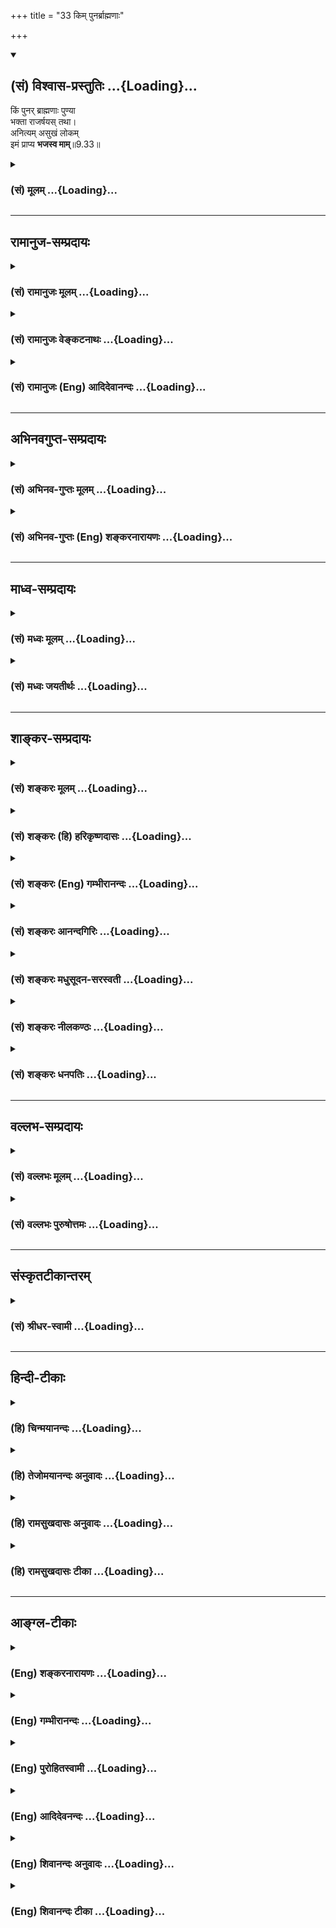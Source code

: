 +++
title = "33 किम् पुनर्ब्राह्मणाः"

+++
<div class="js_include" newlevelforh1="2" title="(सं) विश्वास-प्रस्तुतिः" unfilled url="/mahAbhAratam/vyAsaH/shlokashaH/06-bhIShma-parva/03-bhagavad-gItA-parva/saMskRtam/vishvAsa-prastutiH/09_rAja-vidyA-rAja-guhy/33_kim_punarbrAhmaNA.md">
<details open><summary><h2>(सं) विश्वास-प्रस्तुतिः ...{Loading}...</h2></summary>

किं पुनर् ब्राह्मणाः पुण्या  
भक्ता राजर्षयस् तथा।  
अनित्यम् असुखं लोकम्  
इमं प्राप्य **भजस्व माम्**॥9.33॥
</details>
</div>
<div class="js_include collapsed" newlevelforh1="3" title="(सं) मूलम्" unfilled url="/mahAbhAratam/vyAsaH/shlokashaH/06-bhIShma-parva/03-bhagavad-gItA-parva/saMskRtam/mUlam/09_rAja-vidyA-rAja-guhy/33_kim_punarbrAhmaNA.md">
<details><summary><h3>(सं) मूलम् ...{Loading}...</h3></summary>

किं पुनर्ब्राह्मणाः पुण्या भक्ता राजर्षयस्तथा।  
अनित्यमसुखं लोकमिमं प्राप्य भजस्व माम्।।9.33।।
</details>
</div>


_________________
## रामानुज-सम्प्रदायः
<div class="js_include collapsed" newlevelforh1="3" title="(सं) रामानुजः मूलम्" unfilled url="/mahAbhAratam/vyAsaH/shlokashaH/06-bhIShma-parva/03-bhagavad-gItA-parva/saMskRtam/rAmAnujaH/mUlam/09_rAja-vidyA-rAja-guhy/33_kim_punarbrAhmaNA.md">
<details><summary><h3>(सं) रामानुजः मूलम् ...{Loading}...</h3></summary>

।।9.33।।**किं पुनः** पुण्ययोनयो **ब्राह्मणाः राजर्षयः** च मद्भक्तिम्
आश्रिताः। अतः त्वं राजर्षिः अस्थिरं तापत्रयाभिहततया **असुखं च इमं लोकं
प्राप्य** वर्तमानो **मां भजस्व। भक्तिस्वरूपम् आह --**

</details>
</div>
<div class="js_include collapsed" newlevelforh1="3" title="(सं) रामानुजः वेङ्कटनाथः" unfilled url="/mahAbhAratam/vyAsaH/shlokashaH/06-bhIShma-parva/03-bhagavad-gItA-parva/saMskRtam/rAmAnujaH/venkaTanAthaH/09_rAja-vidyA-rAja-guhy/33_kim_punarbrAhmaNA.md">
<details><summary><h3>(सं) रामानुजः वेङ्कटनाथः ...{Loading}...</h3></summary>

।। 9.33अपिचेत्सुदुराचारः \[9।30\] इत्यागन्तुकपापोक्तिः अथ जन्मत एव
पापिष्ठानां जात्याद्यपकर्षेऽपि स्वसमाश्रयणमात्रेण फलसिद्धिं
प्राक्प्रस्तुतां प्रपञ्च्य तत एव जात्याद्युत्कर्षे भक्तिपौष्कल्ये च
कैमुतिकन्यायमुक्त्वा जात्यादिभिरुत्कृष्टस्त्वं फले निस्सन्देह
उपायमातिष्ठेत्युच्यते -- मां हि इत्यादिश्लोकद्वयेन। स्त्रीवैश्यशूद्राणां
परगतिविरोधितया शङ्किताकारानुवादार्थः पापयोनिशब्दः। तत्र ये पापयोनयोऽपि
स्युरित्यन्वयः। त्रैवर्णिकस्य विद्यादिमतोऽपि वैश्यस्य शूद्रादिभिः सह
पापयोनित्वेन परिगणनं सत्त्रानधिकारित्वात्। ऋत्विज एव हि सर्वे सत्त्रेषु
यजमानाः; आर्त्विज्यं च ब्राह्मणस्य; स च सत्त्राधिकाररूप उत्कर्षः
तस्माद्वाजपेययाज्यार्त्विजीनः इति क्षत्रियस्यापि श्रुतः।
पापयोनिशब्दप्रतिशिरस्त्वात्पुण्यशब्दोऽत्र पुण्ययोनित्वपरः प्रदर्शितः। किं
पुनः इत्यादिकैमुतिकन्यायादनायासत्ववचनम्। राजर्षिप्रदर्शनमर्जुनस्य
फलसिद्धिप्रतिपादनार्थमित्यभिप्रायेणाहअतस्त्वमिति। राजर्षिशब्देन
सामर्थ्यं व्यञ्जितम्अस्थिरमित्यादिना त्वर्थित्वम्।
अनित्यशब्दस्यसततविक्रिया इत्युक्तप्रकारेण
क्षरणस्वभावविषयत्वज्ञापनायास्थिरशब्दः। असुखशब्दस्यात्र पर्युदासवृत्त्या
दुःखपरतां सांसारिकसुखस्यापि दुःखकोटिनिवेशात् सुखराहित्यपरत्वं
चाभिप्रेत्याहतापत्रयेति। इमम् इत्यनेन अतिक्षुद्रत्वं निर्दिष्टम्। प्राप्य
इत्यस्यानुवादरूपताज्ञापनायप्राप्य वर्तमान इत्युक्तम्।
एवमनित्यत्वासुखत्वक्षुद्रत्वानुदर्शनाद्भजनवैमुख्यनिवृत्तिर्भवतीत्यभिप्रायः।  
  

</details>
</div>
<div class="js_include collapsed" newlevelforh1="3" title="(सं) रामानुजः (Eng) आदिदेवानन्दः" unfilled url="/mahAbhAratam/vyAsaH/shlokashaH/06-bhIShma-parva/03-bhagavad-gItA-parva/saMskRtam/rAmAnujaH/english/AdidevAnandaH/09_rAja-vidyA-rAja-guhy/33_kim_punarbrAhmaNA.md">
<details><summary><h3>(सं) रामानुजः (Eng) आदिदेवानन्दः ...{Loading}...</h3></summary>

9.32 - 9.33 Women, Vaisyas and Sudras, and even those who are of sinful birth, can attain the supreme state by taking refuge in Me. How much more then the well-born Brahmanas and royal sages who are devoted to me!
Therefore, roayl sage that you are, do worship Me, as you have come to this transient and joyless world stricken by the threefold afflictions.
Sri Krsna now describes the nature of Bhakti:

</details>
</div>


_________________
## अभिनवगुप्त-सम्प्रदायः
<div class="js_include collapsed" newlevelforh1="3" title="(सं) अभिनव-गुप्तः मूलम्" unfilled url="/mahAbhAratam/vyAsaH/shlokashaH/06-bhIShma-parva/03-bhagavad-gItA-parva/saMskRtam/abhinava-guptaH/mUlam/09_rAja-vidyA-rAja-guhy/33_kim_punarbrAhmaNA.md">
<details><summary><h3>(सं) अभिनव-गुप्तः मूलम् ...{Loading}...</h3></summary>

।।9.32 -- 9.34।। मां हि इत्यादि मत्परायण इत्यन्तम्। पापयोनयः
पशुपक्षिसरीसृपादयः। स्त्रिय इति अज्ञाः। वैश्या इति
कृष्यादिकर्मान्तररताः। शूद्रा इति कार्त्स्येन वैदिकक्रियानधिकृताः
परतन्त्रवृत्तयश्च। तेऽपि मदाश्रिता मामेव यजन्ते। गजेन्द्रमोक्षणादीनि
चरितानि हि परमकारुणिकस्य भगवतः सहस्रशः श्रूयन्ते। किमङ्ग
पुनरेतद्विपरीतवृत्तयः। केचिदाक्षते -- द्विजराजन्यप्रशंसापरमेतद्वाक्यम्; न
तु स्त्र्यादिषु अपवर्गप्राप्तितात्पर्येण इति। ते हि भगवतः
सर्वानुग्राहिकां शक्तिं मितविषयतया खण्डयन्तः तथा परमेश्वरस्य
परमकृपालुत्वमसहमानाः +++(S omits तथा -- मसहमानाः)+++ न मे द्वेष्योऽस्ति न
प्रियः ; अपि चेत्सुदुराचारः इत्यादीन्यन्यानि
चैवंप्रकारस्फुटार्थप्रतिपादकानि वाक्यानि विरोधयन्तः
निरतिशययुक्तिप्रपञ्चसाधिताद्वैतभगवत्तत्त्वे +++(S;;N भगवत्तत्त्वम्)+++
भेदलिङ्गं +++(S; भेदभङ्गम् N भेदभङ्ग -- )+++ बलादेवानयन्तः अन्यांश्च
आगमविरोधानचेतयमानाः कथमिदं कथमिदम् इति पर्यनुयोज्यमाना +++(;N
पर्यनुयुज्यमानः)+++ यदि; परम् अन्तर्गर्भीकृतजात्यादिमहाग्रहाविष्टान्तः +++(; N
-- ग्रहगृहीताविष्टान्तः -- )+++ करणाः
मात्सर्यावहित्थालज्जाचिह्नीकृतवाङ्मुखदृष्टयः समग्रस्य जनस्य
असत्प्रलापिनः इति हास्यरसविषयभावमात्मनि +++(S omits -- विषय -- )+++ आरोपयन्ति।
यत्पूर्वैव व्याख्या सर्वस्य करोति शिवम् इति।

</details>
</div>
<div class="js_include collapsed" newlevelforh1="3" title="(सं) अभिनव-गुप्तः (Eng) शङ्करनारायणः" unfilled url="/mahAbhAratam/vyAsaH/shlokashaH/06-bhIShma-parva/03-bhagavad-gItA-parva/saMskRtam/abhinava-guptaH/english/shankaranArAyaNaH/09_rAja-vidyA-rAja-guhy/33_kim_punarbrAhmaNA.md">
<details><summary><h3>(सं) अभिनव-गुप्तः (Eng) शङ्करनारायणः ...{Loading}...</h3></summary>

9.32 See Comment under 9.34

</details>
</div>


_________________
## माध्व-सम्प्रदायः
<div class="js_include collapsed" newlevelforh1="3" title="(सं) मध्वः मूलम्" unfilled url="/mahAbhAratam/vyAsaH/shlokashaH/06-bhIShma-parva/03-bhagavad-gItA-parva/saMskRtam/madhvaH/mUlam/09_rAja-vidyA-rAja-guhy/33_kim_punarbrAhmaNA.md">
<details><summary><h3>(सं) मध्वः मूलम् ...{Loading}...</h3></summary>

।।9.33।। Sri Madhvacharya did not comment on this sloka.,

</details>
</div>
<div class="js_include collapsed" newlevelforh1="3" title="(सं) मध्वः जयतीर्थः" unfilled url="/mahAbhAratam/vyAsaH/shlokashaH/06-bhIShma-parva/03-bhagavad-gItA-parva/saMskRtam/madhvaH/jayatIrthaH/09_rAja-vidyA-rAja-guhy/33_kim_punarbrAhmaNA.md">
<details><summary><h3>(सं) मध्वः जयतीर्थः ...{Loading}...</h3></summary>

।।9.33।। Sri Jayatirtha did not comment on this sloka.  
  

</details>
</div>


_________________
## शाङ्कर-सम्प्रदायः
<div class="js_include collapsed" newlevelforh1="3" title="(सं) शङ्करः मूलम्" unfilled url="/mahAbhAratam/vyAsaH/shlokashaH/06-bhIShma-parva/03-bhagavad-gItA-parva/saMskRtam/shankaraH/mUlam/09_rAja-vidyA-rAja-guhy/33_kim_punarbrAhmaNA.md">
<details><summary><h3>(सं) शङ्करः मूलम् ...{Loading}...</h3></summary>

।।9.33।। --,**किं पुनः ब्राह्मणाः पुण्याः** पुण्ययोनयः **भक्ताः राजर्षयः
तथा** राजानश्च ते ऋषयश्च इति राजर्षयः। यतः एवम्; अतः **अनित्यं**
क्षणभङ्गुरम् **असुखं** च सुखवर्जितम् **इमं लोकं** मनुष्यलोकं **प्राप्य**
पुरुषार्थसाधनं दुर्लभं मनुष्यत्वं लब्ध्वा **भजस्व** सेवस्व
**माम्**।। कथम् --,

</details>
</div>
<div class="js_include collapsed" newlevelforh1="3" title="(सं) शङ्करः (हि) हरिकृष्णदासः" unfilled url="/mahAbhAratam/vyAsaH/shlokashaH/06-bhIShma-parva/03-bhagavad-gItA-parva/saMskRtam/shankaraH/hindI/harikRShNadAsaH/09_rAja-vidyA-rAja-guhy/33_kim_punarbrAhmaNA.md">
<details><summary><h3>(सं) शङ्करः (हि) हरिकृष्णदासः ...{Loading}...</h3></summary>

।।9.33।। फिर जो पुण्ययोनि ब्राह्मण और राजर्षि भक्त हैं उनका तो कहना ही
क्या है जो राजा भी हों और ऋषि भी हों; वे राजर्षि कहलाते हैं। क्योंकि यह
बात है; इसलिये इस अनित्य; क्षणभङ्गुर और सुखरहित मनुष्यलोकको पाकर अर्थात्
परम पुरुषार्थके साधनरूप दुर्लभ मनुष्यशरीरको पाकर मुझ ईश्वरका ही भजन कर
-- मेरी ही सेवा कर।

</details>
</div>
<div class="js_include collapsed" newlevelforh1="3" title="(सं) शङ्करः (Eng) गम्भीरानन्दः" unfilled url="/mahAbhAratam/vyAsaH/shlokashaH/06-bhIShma-parva/03-bhagavad-gItA-parva/saMskRtam/shankaraH/english/gambhIrAnandaH/09_rAja-vidyA-rAja-guhy/33_kim_punarbrAhmaNA.md">
<details><summary><h3>(सं) शङ्करः (Eng) गम्भीरानन्दः ...{Loading}...</h3></summary>

9.33 Kim punah, what to speak of; the punyah brahmanah, holy Bramanas,
of sacred birth; tatha, as also; of the bhaktah, devout; rajarsayah,
kind-sages-those who are kings and, at the same time, sages! Since this
is so, therefore, prapya, having come; imam, to this; anityam,
ephemeral, ever changeful; and asukham, miserable, unhappy; lokam,
world, the human world-having attained this human life which is a means
to Liberation; bhajasva, do you worship, devoted yourself; mam to Me.
How;

</details>
</div>
<div class="js_include collapsed" newlevelforh1="3" title="(सं) शङ्करः आनन्दगिरिः" unfilled url="/mahAbhAratam/vyAsaH/shlokashaH/06-bhIShma-parva/03-bhagavad-gItA-parva/saMskRtam/shankaraH/AnandagiriH/09_rAja-vidyA-rAja-guhy/33_kim_punarbrAhmaNA.md">
<details><summary><h3>(सं) शङ्करः आनन्दगिरिः ...{Loading}...</h3></summary>

।।9.33।। यदि पापयोनिः पापाचारश्च त्वद्भक्त्या परां गतिं गच्छति तर्हि
किमुत्तमजातिनिमित्तेन संन्यासादिना किं वा सद्वृत्तेनेत्याशङ्क्याह --
**किं पुनरिति।** उत्तमजातिमतां ब्राह्मणादीनामतिशयेन परा गतिर्यतो
लभ्यतेऽतो भगवद्भजनं तैरेकान्तेन विधातव्यमित्याह -- **यत इति।**
मनुष्यदेहातिरिक्तेषु पश्वादिदेहेषु भगवद्भजनयोग्यताभावात्प्राप्ते
मनुष्यत्वे तद्भजने प्रयतितव्यमित्याह -- **दुर्लभमिति।**

</details>
</div>
<div class="js_include collapsed" newlevelforh1="3" title="(सं) शङ्करः मधुसूदन-सरस्वती" unfilled url="/mahAbhAratam/vyAsaH/shlokashaH/06-bhIShma-parva/03-bhagavad-gItA-parva/saMskRtam/shankaraH/madhusUdana-sarasvatI/09_rAja-vidyA-rAja-guhy/33_kim_punarbrAhmaNA.md">
<details><summary><h3>(सं) शङ्करः मधुसूदन-सरस्वती ...{Loading}...</h3></summary>

।।9.33।। एवं चेत् -- पुण्याः सदाचारा उत्तमयोनयश्च ब्राह्मणास्तथा राजर्षयः
सूक्ष्मवस्तुविवेकिनः क्षत्रिया मम भक्ताः परां गतिं यान्तीति किं
पुनर्वाच्यम्। अत्र कस्यचिदपि संदेहाभावादित्यर्थः। यतो मद्भक्तेरीदृशो
महिमा अतो महता प्रयत्नेनेमं लोकं सर्वपुरुषार्थसाधनयोग्यमतिदुर्लभं च
मनुष्यदेहमनित्यमाशुविनाशिनमसुखं गर्भवासाद्यनेकदुःखबहुलं लब्ध्वा यावदयं न
नश्यति तावदतिशीघ्रमेव भजस्व मां शरणमाश्रयस्व। अनित्यत्वादसुखत्वाच्चास्य
विलम्बं सुखार्थमुद्यमं च मा कार्षींस्त्वं च राजर्षिरतो मद्भजनेनात्मानं
सफलं कुरु। अन्यथा ह्येतादृशं जन्म निष्फलमेव ते स्यादित्यर्थः।

</details>
</div>
<div class="js_include collapsed" newlevelforh1="3" title="(सं) शङ्करः नीलकण्ठः" unfilled url="/mahAbhAratam/vyAsaH/shlokashaH/06-bhIShma-parva/03-bhagavad-gItA-parva/saMskRtam/shankaraH/nIlakaNThaH/09_rAja-vidyA-rAja-guhy/33_kim_punarbrAhmaNA.md">
<details><summary><h3>(सं) शङ्करः नीलकण्ठः ...{Loading}...</h3></summary>

।।9.33।। ब्राह्मणादयः पुनः पुण्याः मदाश्रयेण परां गतिं यान्तीत्यत्र किं
चित्रम्। अतस्त्वमिमं मर्त्यलोकं अनित्यं नश्वरं असुखं सुखलेशहीनं प्राप्य
मां परमात्मानं भजस्व। लोकान्तरे भजनं न भविष्यतीत्यर्थः। तथा च श्रुतिःइह
चेदवेदीदथ सत्यमस्ति न चेदिहावेदीन्महती विनष्टिः इति।

</details>
</div>
<div class="js_include collapsed" newlevelforh1="3" title="(सं) शङ्करः धनपतिः" unfilled url="/mahAbhAratam/vyAsaH/shlokashaH/06-bhIShma-parva/03-bhagavad-gItA-parva/saMskRtam/shankaraH/dhanapatiH/09_rAja-vidyA-rAja-guhy/33_kim_punarbrAhmaNA.md">
<details><summary><h3>(सं) शङ्करः धनपतिः ...{Loading}...</h3></summary>

।।9.33।। किं पुनर्ब्राह्मणाः पुण्याः पुण्ययोनयः शमादिसंपन्नाः तथा
पुण्ययोनयो राजानश्च ते ऋषयः सूक्ष्मदर्शिनो मद्भक्ताः क्षत्रियाः मां
व्यपाश्रित्य परां गतिं यान्तीति किंमु वक्तव्यमित्यर्थः। यस्मान्मद्भजनमेव
परमपुरुषार्थसाधनं अतोऽनित्यमसुखमिमं मनुष्यलोकं पुरुषार्थसाधनं प्राप्य
मां वासुदेवं परमात्मानं भजस्व। अनित्यमित्यनेन कालान्तरे त्वद्भजनं
करिष्यामीति वारितम्। सुखवर्जितमिति तद्धननेन सुखत्यागो भविष्यतीति।
इममित्यनेन राजर्षिदेहं मत्संनिधियोग्यमतिदुर्लभमित्युक्तम्।

</details>
</div>


_________________
## वल्लभ-सम्प्रदायः
<div class="js_include collapsed" newlevelforh1="3" title="(सं) वल्लभः मूलम्" unfilled url="/mahAbhAratam/vyAsaH/shlokashaH/06-bhIShma-parva/03-bhagavad-gItA-parva/saMskRtam/vallabhaH/mUlam/09_rAja-vidyA-rAja-guhy/33_kim_punarbrAhmaNA.md">
<details><summary><h3>(सं) वल्लभः मूलम् ...{Loading}...</h3></summary>

।।9.33।। यदैवं निस्साधना अधिकारसम्भावनाया अविषया अप्येते परां गतिं यान्ति
तदा किं पुनर्वक्तव्यं वेदोक्तसाधनवत्तया पुण्याः ब्राह्मणाः राजर्षय
उत्तमक्षत्ति्रयाश्च परां गतिं यान्तीति परमुत्तमयोनीनां सकलसाधनवतां
ब्राह्मणादीनां मदाश्रयभक्तावुत्तमाधिकार एव विरोधी जायत इति वैमुख्यकारकः
अहम्भावेन विप्रमाथुराणामिव ते तथा न भजन्तो दृश्यन्ते भजन्तस्तु विरला
नारदश्रुतदेवसुदासबहुलाश्वादय इति निगूढाशयेन पुष्टिपुरुषोत्तमेन पार्थे
भजनं स्वधर्मवद्विहितमित्युपदिश्यते। मां भजस्व इति पुरुषोत्तमैकभजनं विहितं
स्वधर्मत्वात्;यो यदंशः स तं भजेत् इति विधानवाक्यात्सर्वदा सर्वभावेन
भजनीयो व्रजाधिपः। स्वस्यायमेव धर्मो हि नान्यः क्वापि कदाचन
इत्याचार्योक्तेश्च। तदेव वैराग्यपूर्वकं द्रढयति -- अनित्यमिति। इमं लोकं
देहं वाऽनित्यं विनश्वरमसुखं च प्राप्य प्रकर्षेण सर्वकार्यसाधकमवगत्य
भजस्व भजनगर्भितं स्वधर्मं कुर्विति भावः।

</details>
</div>
<div class="js_include collapsed" newlevelforh1="3" title="(सं) वल्लभः पुरुषोत्तमः" unfilled url="/mahAbhAratam/vyAsaH/shlokashaH/06-bhIShma-parva/03-bhagavad-gItA-parva/saMskRtam/vallabhaH/puruShottamaH/09_rAja-vidyA-rAja-guhy/33_kim_punarbrAhmaNA.md">
<details><summary><h3>(सं) वल्लभः पुरुषोत्तमः ...{Loading}...</h3></summary>

  
  
।।9.33।। यत्र हीनाधिकारिणः परमां गतिं प्राप्नुवन्ति; तत्रोत्तमाधिकारिणां
किं वक्तव्यं इत्याह -- किं पुनरिति। पुण्याः वेदोक्तमत्स्वरूपज्ञानार्थं
पूर्वं **वेदाध्ययनकारिणा** ब्राह्मणाः; तथा पुण्यधर्मादिकरणेन
प्रजापतिपालकाः राजर्षयः राजानः क्षत्ति्रया भूत्वा ऋषयः ब्रह्मकर्मनिष्ठा
उत्तमाधिकारिणो भक्ताः सन्तः परां गतिं प्राप्नुवन्तीति किं
पुनर्वक्तव्यम्। तेषां तु साक्षाद्भजनौपयिकत्वमेव भवतीति भावः। एतेन
उत्तमाधिकारिणां तु भवत्येव यत्र हीनाधिकारिणामपि भवतीत्यनेनअधिकं
तत्रानुप्रविष्टं; न तु तद्धानिः इत्ययं न्यायः
प्रदर्शितः। ,एतेनोत्तमानामेतदभावे हीनत्वमेवेति व्यञ्जितम्। यत
उत्तमाधिकारिणामावश्यकमतस्तव क्षत्ति्रयत्वात् स्वधर्मनिष्ठत्वात्
भक्तपुत्रत्वाच्चोत्तमाधिकारित्वेनावश्यं कर्त्तव्यमित्याह -- अनित्यमिति।
इमं लोकमधिकरणं देहं प्राप्य अनित्यं असुखं संसारं त्यक्त्वा ज्ञात्वा वेति
शेषः मां भजस्व।  
  

</details>
</div>


_________________
## संस्कृतटीकान्तरम्
<div class="js_include collapsed" newlevelforh1="3" title="(सं) श्रीधर-स्वामी" unfilled url="/mahAbhAratam/vyAsaH/shlokashaH/06-bhIShma-parva/03-bhagavad-gItA-parva/saMskRtam/shrIdhara-svAmI/09_rAja-vidyA-rAja-guhy/33_kim_punarbrAhmaNA.md">
<details><summary><h3>(सं) श्रीधर-स्वामी ...{Loading}...</h3></summary>

।।9.33।। यदेवं तदा सत्कुलाः सदाचाराश्च मद्भक्ताः परां गतिं यान्तीति किं
वक्तव्यमित्याह **-- किमिति।** पुण्याः सुकृतिनो ब्राह्मणाः। तथा राजानश्च
ते ऋषयश्च क्षत्रियाः। एवंभूताः परां गतिं यान्तीति किं वक्तव्यमित्यर्थः।
अतस्त्वमिमं राजर्षिरूपं लोकं देहं प्राप्य लब्ध्वा मां भजस्व। किंच
अनित्यमध्रुवमसुखं सुखरहितमिमं मर्त्यलोकं
प्राप्यानित्यत्वाद्विलम्बमकुर्वन्; असुखत्वाच्च सुखार्थोद्यमं हित्वा
मामेव भजस्वेत्यर्थः।

</details>
</div>


_________________
## हिन्दी-टीकाः
<div class="js_include collapsed" newlevelforh1="3" title="(हि) चिन्मयानन्दः" unfilled url="/mahAbhAratam/vyAsaH/shlokashaH/06-bhIShma-parva/03-bhagavad-gItA-parva/hindI/chinmayAnandaH/09_rAja-vidyA-rAja-guhy/33_kim_punarbrAhmaNA.md">
<details><summary><h3>(हि) चिन्मयानन्दः ...{Loading}...</h3></summary>

।।9.33।। यदि पूर्व श्लोक में वर्णित गुणहीन और साधनहीन लोग भी भक्ति के
द्वारा ईश्वर को प्राप्त हो सकते हैं; तो फिर साधन सम्पन्न व्यक्तियों के
लिए परमार्थ की प्राप्ति कितनी सरल होगी; यह कहने की आवश्यकता नहीं है। ये
साधनसम्पन्न लोग हैं ब्राह्मण अर्थात् शुद्धान्तकरण का व्यक्ति; तथा राजा
माने उदार हृदय और दूर दृष्टि का बुद्धिमान व्यक्ति। जिस राजा ने
बुद्धिमत्तापूर्वक अपनी राजसत्ता एवं धनवैभव का उपयोग किया हो; वह
आत्मानुसंधान के द्वारा वास्तविक शान्ति का अनुभव प्राप्त करता है। ऐसे
राजा को ही राजर्षि कहते हैं। सब प्रकार के सम्भावित बुद्धि और हृदय के
लोगों का वर्णन करके; और आत्मज्ञान के लिए सबको उपयुक्त साधना का विधान
करने के पश्चात्; अब; भगवान् इस प्रकरण का उपसंहार करते हुए कहते हैं; इस
अनित्य और सुखरहित लोक को प्राप्त करके अब तुम मेरा भजन करो। अर्जुन के
निमित्त दिया गया उपदेश हम सबके लिए ही है क्योंकि यदि श्रीकृष्ण आत्मा का
प्रतिनिधित्व करते हैं; तो अर्जुन उस मनुष्य का प्रतिनिधि है; जो जीवन
संघर्षों की चुनौतियों का सामना करने में अपने आप को असमर्थ पाता है। असंख्य
विषय; इन्द्रियाँ और मन के भाव इनसे युक्त जगत् में ही हमें जीवन जीना होता
है। ये तीनों ही सदा बदलते रहते हैं। स्वाभाविक ही; इन्द्रियों के द्वारा
विषयोपभोग का सुख अनित्य ही होगा। और दो सुखों के बीच का अन्तराल केवल
दुखपूर्ण ही होगा। आशावाद का जो विधेयात्मक और शक्तिप्रद ज्ञान गीता सिखाती
है; उसी स्वर में; भगवान् श्रीकृष्ण यहाँ कहते हैं कि यह जगत् केवल दुख का
गर्त या निराशा की खाई या एक सुखरहित क्षेत्र है। भगवान् श्रीकृष्ण अर्जुन
को उपदेश देते हैं कि इस अनित्य और सुखरहित लोक को प्राप्त होकर अब उसको
नित्य और आनन्दस्वरूप आत्मा की पूजा में प्रवृत्त होना चाहिए। इस साधना में
अर्जुन को प्रोत्साहित करने के लिए भगवान् ने यह कहा है कि गुणहीन लोगों के
विपरीत जिस व्यक्ति में ब्राह्मण और राजर्षि के गुण होते हैं; उसके लिए
सफलता सरल और निश्चित होती है। इसलिए भक्तिपूर्वक मेरी पूजा करो। हे मेरे
प्रभु जब मुझे युद्धभूमि में शत्रुओं का सामना करना हो; तब मैं आपकी पूजा
किस प्रकार कर सकता हूँ इस पर भगवान् कहते हैं --

</details>
</div>
<div class="js_include collapsed" newlevelforh1="3" title="(हि) तेजोमयानन्दः अनुवादः" unfilled url="/mahAbhAratam/vyAsaH/shlokashaH/06-bhIShma-parva/03-bhagavad-gItA-parva/hindI/tejomayAnandaH/anuvAdaH/09_rAja-vidyA-rAja-guhy/33_kim_punarbrAhmaNA.md">
<details><summary><h3>(हि) तेजोमयानन्दः अनुवादः ...{Loading}...</h3></summary>

।।9.33।। फिर क्या कहना है कि पुण्यशील ब्राह्मण और राजर्षि भक्तजन (परम
गति को प्राप्त होते हैं); (इसलिए) इस अनित्य और सुखरहित लोक को प्राप्त
होकर (अब) तुम भक्तिपूर्वक मेरी ही पूजा करो।।

</details>
</div>
<div class="js_include collapsed" newlevelforh1="3" title="(हि) रामसुखदासः अनुवादः" unfilled url="/mahAbhAratam/vyAsaH/shlokashaH/06-bhIShma-parva/03-bhagavad-gItA-parva/hindI/rAmasukhadAsaH/anuvAdaH/09_rAja-vidyA-rAja-guhy/33_kim_punarbrAhmaNA.md">
<details><summary><h3>(हि) रामसुखदासः अनुवादः ...{Loading}...</h3></summary>

।।9.33।। जो पवित्र आचरणवाले ब्राह्मण और ऋषिस्वरूप क्षत्रिय भगवान् के
भक्त हों, वे परमगतिको प्राप्त हो जायँ, इसमें तो कहना ही क्या है। इसलिये
इस अनित्य और सुखरहित शरीरको प्राप्त करके तू मेरा भजन कर।

</details>
</div>
<div class="js_include collapsed" newlevelforh1="3" title="(हि) रामसुखदासः टीका" unfilled url="/mahAbhAratam/vyAsaH/shlokashaH/06-bhIShma-parva/03-bhagavad-gItA-parva/hindI/rAmasukhadAsaH/TIkA/09_rAja-vidyA-rAja-guhy/33_kim_punarbrAhmaNA.md">
<details><summary><h3>(हि) रामसुखदासः टीका ...{Loading}...</h3></summary>

।।9.33।।***व्याख्या--*'किं पुनर्ब्राह्मणाः पुण्या भक्ता (टिप्पणी प₀
528) राजर्षय स्तथा'--** जब वर्तमानमें पाप करनेवाला साङ्गोपाङ्ग दुराचारी
और पूर्वजन्मके पापोंके कारण नीच योनियोंमें जन्म लेनेवाले प्राणी तथा
स्त्रियाँ, वैश्य और शूद्र--ये सभी मेरे शरण होकर, मेरा आश्रय लेकर
परमगतिको प्राप्त हो जाते हैं, परम पवित्र हो जाते हैं, तो फिर जिनके
पूर्वजन्मके आचरण भी अच्छे हों और इस जन्ममें भी उत्तम कुलमें जन्म हुआ हो,
ऐसे पवित्र ब्राह्मण और पवित्र क्षत्रिय अगर मेरे शरण हो जायँ, मेरे भक्त
बन जायँ, तो वे परमगतिको प्राप्त हो जायँगे, इसमें कहना ही क्या है!
अर्थात् वे निःसन्देह परमगतिको प्राप्त हो जायँगे।

</details>
</div>


_________________
## आङ्ग्ल-टीकाः
<div class="js_include collapsed" newlevelforh1="3" title="(Eng) शङ्करनारायणः" unfilled url="/mahAbhAratam/vyAsaH/shlokashaH/06-bhIShma-parva/03-bhagavad-gItA-parva/english/shankaranArAyaNaH/09_rAja-vidyA-rAja-guhy/33_kim_punarbrAhmaNA.md">
<details><summary><h3>(Eng) शङ्करनारायणः ...{Loading}...</h3></summary>

9.33. Certainly it should be so in the case of the pious men of the priestly class and of the devoted royal seers. Having come to (i.e.,
being born in) this transient and joyless world, you should be devoted to Me.

</details>
</div>
<div class="js_include collapsed" newlevelforh1="3" title="(Eng) गम्भीरानन्दः" unfilled url="/mahAbhAratam/vyAsaH/shlokashaH/06-bhIShma-parva/03-bhagavad-gItA-parva/english/gambhIrAnandaH/09_rAja-vidyA-rAja-guhy/33_kim_punarbrAhmaNA.md">
<details><summary><h3>(Eng) गम्भीरानन्दः ...{Loading}...</h3></summary>

9.33 What to speak of the holy Brahmanas as also of devout kind-sages!
Having come to this ephemeral and miserable world, do you worship Me.

</details>
</div>
<div class="js_include collapsed" newlevelforh1="3" title="(Eng) पुरोहितस्वामी" unfilled url="/mahAbhAratam/vyAsaH/shlokashaH/06-bhIShma-parva/03-bhagavad-gItA-parva/english/purohitasvAmI/09_rAja-vidyA-rAja-guhy/33_kim_punarbrAhmaNA.md">
<details><summary><h3>(Eng) पुरोहितस्वामी ...{Loading}...</h3></summary>

9.33 What need then to mention the holy Ministers of God, the devotees and the saintly rulers; Do thou, therefore, born in this changing and miserable world, do thou too worship Me.

</details>
</div>
<div class="js_include collapsed" newlevelforh1="3" title="(Eng) आदिदेवनन्दः" unfilled url="/mahAbhAratam/vyAsaH/shlokashaH/06-bhIShma-parva/03-bhagavad-gItA-parva/english/AdidevanandaH/09_rAja-vidyA-rAja-guhy/33_kim_punarbrAhmaNA.md">
<details><summary><h3>(Eng) आदिदेवनन्दः ...{Loading}...</h3></summary>

9.33 How much more then the Brahmanas and royal sages who are pure and are My devotees! Having obtained this transient, joyless world, worship Me.

</details>
</div>
<div class="js_include collapsed" newlevelforh1="3" title="(Eng) शिवानन्दः अनुवादः" unfilled url="/mahAbhAratam/vyAsaH/shlokashaH/06-bhIShma-parva/03-bhagavad-gItA-parva/english/shivAnandaH/anuvAdaH/09_rAja-vidyA-rAja-guhy/33_kim_punarbrAhmaNA.md">
<details><summary><h3>(Eng) शिवानन्दः अनुवादः ...{Loading}...</h3></summary>

9.33 How much more (easily) then the hold Brahmins and devoted royal saints (attain the goal); having come to this impermanent and unhappy world, do thou worship Me.

</details>
</div>
<div class="js_include collapsed" newlevelforh1="3" title="(Eng) शिवानन्दः टीका" unfilled url="/mahAbhAratam/vyAsaH/shlokashaH/06-bhIShma-parva/03-bhagavad-gItA-parva/english/shivAnandaH/TIkA/09_rAja-vidyA-rAja-guhy/33_kim_punarbrAhmaNA.md">
<details><summary><h3>(Eng) शिवानन्दः टीका ...{Loading}...</h3></summary>

9.33 किम् पुनः how much more; ब्राह्मणाः Brahmins; पुण्याः holy; भक्ताः
devoted; राजर्षयः royal saints; तथा also; अनित्यम् impermanent; असुखम्
unhappy; लोकम् world; इमम् this; प्राप्य having obtained; भजस्व worship;
माम् Me.Commentary Rajarshis are kings who have become saints while discharging the duties of the kingdom.It is very difficult to get a human birth which is the means of attaining the goal of life. Being born in this human body you should lead a life of devotion to the Lord. In the human body alone will you have the power to reflect (VicharaSakti);
discrimination and dispassion. Even the gods envy the human birth.This body is impermanent. It perishes soon. It brings pain of various sorts.
So give up the efforts for securing happiness and comfort for this body.
If you do not aim at Selfrealisation even after attaining a human birth;
you live in vain you are wasting your life and you are a slayer of the Self. You will again and again be caught in the wheel of birth and death.

</details>
</div>
